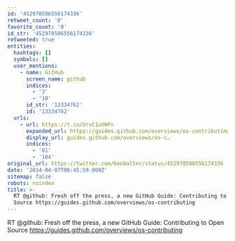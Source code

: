 ```yaml
---
id: '452970506556174336'
retweet_count: '0'
favorite_count: '0'
id_str: '452970506556174336'
retweeted: true
entities:
  hashtags: []
  symbols: []
  user_mentions:
    - name: GitHub
      screen_name: github
      indices:
        - '3'
        - '10'
      id_str: '13334762'
      id: '13334762'
  urls:
    - url: https://t.co/UrvC1uVWFn
      expanded_url: https://guides.github.com/overviews/os-contributing
      display_url: guides.github.com/overviews/os-c…
      indices:
        - '81'
        - '104'
original_url: https://twitter.com/benbalter/status/452970506556174336
date: '2014-04-07T00:45:59.000Z'
sitemap: false
robots: noindex
title: >-
  RT @github: Fresh off the press, a new GitHub Guide: Contributing to Open
  Source https://guides.github.com/overviews/os-contributing
---
```


RT @github: Fresh off the press, a new GitHub Guide: Contributing to Open Source https://guides.github.com/overviews/os-contributing